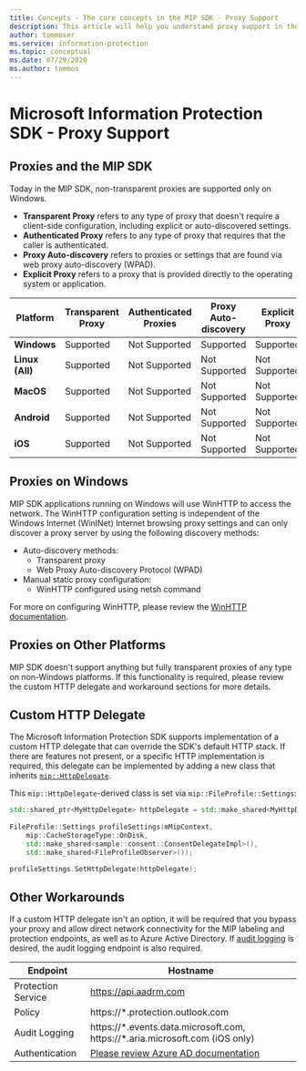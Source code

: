 ```yaml
---
title: Concepts - The core concepts in the MIP SDK - Proxy Support
description: This article will help you understand proxy support in the MIP SDK.
author: tommoser
ms.service: information-protection
ms.topic: conceptual
ms.date: 07/29/2020
ms.author: tommos
---
```


# Microsoft Information Protection SDK - Proxy Support

## Proxies and the MIP SDK

Today in the MIP SDK, non-transparent proxies are supported only on Windows.

* **Transparent Proxy** refers to any type of proxy that doesn't require a client-side configuration, including explicit or auto-discovered settings.
* **Authenticated Proxy** refers to any type of proxy that requires that the caller is authenticated.
* **Proxy Auto-discovery** refers to proxies or settings that are found via web proxy auto-discovery (WPAD).
* **Explicit Proxy** refers to a proxy that is provided directly to the operating system or application.
  
| Platform        | Transparent Proxy | Authenticated Proxies | Proxy Auto-discovery | Explicit Proxy |
| --------------- | ----------------- | --------------------- | -------------------- | -------------- |
| **Windows**     | Supported         | Not Supported         | Supported            | Supported      |
| **Linux (All)** | Supported         | Not Supported         | Not Supported        | Not Supported  |
| **MacOS**       | Supported         | Not Supported         | Not Supported        | Not Supported  |
| **Android**     | Supported         | Not Supported         | Not Supported        | Not Supported  |
| **iOS**         | Supported         | Not Supported         | Not Supported        | Not Supported  |

## Proxies on Windows

MIP SDK applications running on Windows will use WinHTTP to access the network. The WinHTTP configuration setting is independent of the Windows Internet (WinINet) Internet browsing proxy settings and can only discover a proxy server by using the following discovery methods:

* Auto-discovery methods:
  * Transparent proxy
  * Web Proxy Auto-discovery Protocol (WPAD)
* Manual static proxy configuration:
  * WinHTTP configured using netsh command

For more on configuring WinHTTP, please review the [WinHTTP documentation](https://docs.microsoft.com/en-us/windows/win32/winhttp/winhttp-start-page).

## Proxies on Other Platforms

MIP SDK doesn't support anything but fully transparent proxies of any type on non-Windows platforms. If this functionality is required, please review the custom HTTP delegate and workaround sections for more details.

## Custom HTTP Delegate

The Microsoft Information Protection SDK supports implementation of a custom HTTP delegate that can override the SDK's default HTTP stack. If there are features not present, or a specific HTTP implementation is required, this delegate can be implemented by adding a new class that inherits [`mip::HttpDelegate`](https://docs.microsoft.com/en-us/information-protection/develop/reference/class_mip_httpdelegate).

This `mip::HttpDelegate`-derived class is set via `mip::FileProfile::Settings`:

```cpp
std::shared_ptr<MyHttpDelegate> httpDelegate = std::make_shared<MyHttpDelegate>();
			
FileProfile::Settings profileSettings(mMipContext,
    mip::CacheStorageType::OnDisk,
    std::make_shared<sample::consent::ConsentDelegateImpl>(),
    std::make_shared<FileProfileObserver>());

profileSettings.SetHttpDelegate(httpDelegate);
```

## Other Workarounds

If a custom HTTP delegate isn't an option, it will be required that you bypass your proxy and allow direct network connectivity for the MIP labeling and protection endpoints, as well as to Azure Active Directory. If [audit logging](https://docs.microsoft.com/en-us/azure/information-protection/reports-aip) is desired, the audit logging endpoint is also required.

| Endpoint           | Hostname                                                                                                                                                                |
| ------------------ | ----------------------------------------------------------------------------------------------------------------------------------------------------------------------- |
| Protection Service | https://api.aadrm.com                                                                                                                                                   |
| Policy             | https://*.protection.outlook.com                                                                                                                                        |
| Audit Logging      | https://*.events.data.microsoft.com, https://\*.aria.microsoft.com (iOS only)                                                                                           |
| Authentication     | [Please review Azure AD documentation](https://docs.microsoft.com/en-us/azure/active-directory/develop/authentication-national-cloud#azure-ad-authentication-endpoints) |